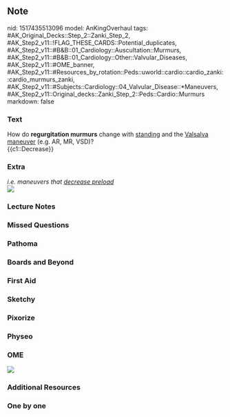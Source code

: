 ## Note
nid: 1517435513096
model: AnKingOverhaul
tags: #AK_Original_Decks::Step_2::Zanki_Step_2, #AK_Step2_v11::!FLAG_THESE_CARDS::Potential_duplicates, #AK_Step2_v11::#B&B::01_Cardiology::Auscultation::Murmurs, #AK_Step2_v11::#B&B::01_Cardiology::Other::Valvular_Diseases, #AK_Step2_v11::#OME_banner, #AK_Step2_v11::#Resources_by_rotation::Peds::uworld::cardio::cardio_zanki::cardio_murmurs_zanki, #AK_Step2_v11::#Subjects::Cardiology::04_Valvular_Disease::*Maneuvers, #AK_Step2_v11::Original_decks::Zanki_Step_2::Peds::Cardio::Murmurs
markdown: false

### Text
<div>
  How do <b>regurgitation murmurs</b> change with <u>standing</u>
  and the <u>Valsalva maneuver</u> (e.g. AR, MR, VSD)?
</div>
<div>
  {{c1::Decrease}}
</div>

### Extra
<div>
  <i>i.e. maneuvers that <u>decrease preload</u></i>
</div>
<div>
  <i><img src="murmurs.png" class="resizer"></i>
</div>

### Lecture Notes


### Missed Questions


### Pathoma


### Boards and Beyond


### First Aid


### Sketchy


### Pixorize


### Physeo


### OME
<div class="ome-widget">
  <a href="https://onlinemeded.org?ref=anki"><img src=
  "_OME_AnkiFlashcards_General_3.png"></a>
</div>

### Additional Resources


### One by one

